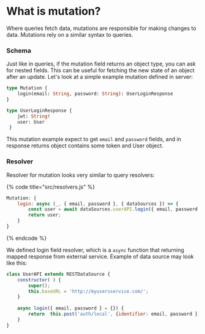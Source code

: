 # What is mutation?

Where queries fetch data, mutations are responsible for making changes to data. Mutations rely on a similar syntax to queries.

### Schema

Just like in queries, if the mutation field returns an object type, you can ask for nested fields. This can be useful for fetching the new state of an object after an update. Let's look at a simple example mutation defined in server:

```graphql
type Mutation {
    login(email: String, password: String): UserLoginResponse
}

type UserLoginResponse {
    jwt: String!
    user: User
 }
```

This mutation example expect to get `email` and `password` fields, and in response returns object contains some token and User object.

### Resolver

Resolver for mutation looks very similar to query resolvers:

{% code title="src/resolvers.js" %}
```javascript
Mutation: {
	login: async (_, { email, password }, { dataSources }) => {
		const user = await dataSources.userAPI.login({ email, password });
		return user;
	}
}
```
{% endcode %}

We defined login field resolver, which is a `async` function that returning mapped response from external service. Example of data source may look like this:

```javascript
class UserAPI extends RESTDataSource {
	constructor( ) {
		super();
		this.baseURL = 'http://myusersservice.com/';
	}
	
	async login({ email, password } = {}) {
		return	this.post('auth/local', {identifier: email, password });
	}
}
```



